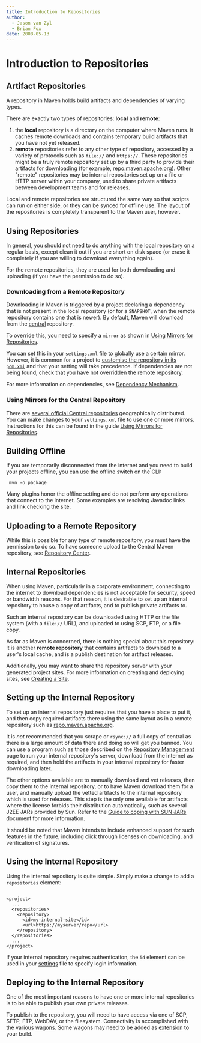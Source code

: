 ```yaml
---
title: Introduction to Repositories
author: 
  - Jason van Zyl
  - Brian Fox
date: 2008-05-13
---
```


<!-- Licensed to the Apache Software Foundation (ASF) under one-->
<!-- or more contributor license agreements.  See the NOTICE file-->
<!-- distributed with this work for additional information-->
<!-- regarding copyright ownership.  The ASF licenses this file-->
<!-- to you under the Apache License, Version 2.0 (the-->
<!-- "License"); you may not use this file except in compliance-->
<!-- with the License.  You may obtain a copy of the License at-->
<!---->
<!--   http://www.apache.org/licenses/LICENSE-2.0-->
<!---->
<!-- Unless required by applicable law or agreed to in writing,-->
<!-- software distributed under the License is distributed on an-->
<!-- "AS IS" BASIS, WITHOUT WARRANTIES OR CONDITIONS OF ANY-->
<!-- KIND, either express or implied.  See the License for the-->
<!-- specific language governing permissions and limitations-->
<!-- under the License.-->
<!-- NOTE: For help with the syntax of this file, see:-->
<!-- http://maven.apache.org/doxia/references/apt-format.html-->
# Introduction to Repositories

## Artifact Repositories

A repository in Maven holds build artifacts and dependencies of varying types\.

There are exactly two types of repositories: **local** and **remote**:

1. the **local** repository is a directory on the computer where Maven runs\. It caches remote downloads and contains temporary build artifacts that you have not yet released\.
1. **remote** repositories refer to any other type of repository, accessed by a variety of protocols such as `file://` and `https://`\. These repositories might be a truly remote repository set up by a third party to provide their artifacts for downloading \(for example, [repo\.maven\.apache\.org](https://repo\.maven\.apache\.org/maven2/)\)\. Other &quot;remote&quot; repositories may be internal repositories set up on a file or HTTP server within your company, used to share private artifacts between development teams and for releases\.

Local and remote repositories are structured the same way so that scripts can run on either side, or they can be synced for offline use\. The layout of the repositories is completely transparent to the Maven user, however\.

## Using Repositories

In general, you should not need to do anything with the local repository on a regular basis, except clean it out if you are short on disk space \(or erase it completely if you are willing to download everything again\)\.

For the remote repositories, they are used for both downloading and uploading \(if you have the permission to do so\)\.

### Downloading from a Remote Repository

Downloading in Maven is triggered by a project declaring a dependency that is not present in the local repository \(or for a `SNAPSHOT`, when the remote repository contains one that is newer\)\. By default, Maven will download from the [central](https://repo\.maven\.apache\.org/maven2/) repository\.

To override this, you need to specify a `mirror` as shown in [Using Mirrors for Repositories](\.\./mini/guide\-mirror\-settings\.html)\.

You can set this in your `settings.xml` file to globally use a certain mirror\. However, it is common for a project to [customise the repository in its `pom.xml`](\.\./mini/guide\-multiple\-repositories\.html) and that your setting will take precedence\. If dependencies are not being found, check that you have not overridden the remote repository\.

For more information on dependencies, see [Dependency Mechanism](\./introduction\-to\-dependency\-mechanism\.html)\.

### Using Mirrors for the Central Repository

There are [several official Central repositories](/repository/) geographically distributed\. You can make changes to your `settings.xml` file to use one or more mirrors\. Instructions for this can be found in the guide [Using Mirrors for Repositories](\.\./mini/guide\-mirror\-settings\.html)\.

## Building Offline

If you are temporarily disconnected from the internet and you need to build your projects offline, you can use the offline switch on the CLI:

```
 mvn -o package
```

Many plugins honor the offline setting and do not perform any operations that connect to the internet\. Some examples are resolving Javadoc links and link checking the site\.

## Uploading to a Remote Repository

While this is possible for any type of remote repository, you must have the permission to do so\. To have someone upload to the Central Maven repository, see [Repository Center](\.\./\.\./repository/index\.html)\.

## Internal Repositories

When using Maven, particularly in a corporate environment, connecting to the internet to download dependencies is not acceptable for security, speed or bandwidth reasons\. For that reason, it is desirable to set up an internal repository to house a copy of artifacts, and to publish private artifacts to\.

Such an internal repository can be downloaded using HTTP or the file system \(with a `file://` URL\), and uploaded to using SCP, FTP, or a file copy\.

As far as Maven is concerned, there is nothing special about this repository: it is another **remote repository** that contains artifacts to download to a user&apos;s local cache, and is a publish destination for artifact releases\.

Additionally, you may want to share the repository server with your generated project sites\. For more information on creating and deploying sites, see [Creating a Site](\.\./mini/guide\-site\.html)\.

## Setting up the Internal Repository

To set up an internal repository just requires that you have a place to put it, and then copy required artifacts there using the same layout as in a remote repository such as [repo\.maven\.apache\.org](https://repo\.maven\.apache\.org/maven2/)\.

It is _not_ recommended that you scrape or `rsync://` a full copy of central as there is a large amount of data there and doing so will get you banned\. You can use a program such as those described on the [Repository Management](\.\./\.\./repository\-management\.html) page to run your internal repository&apos;s server, download from the internet as required, and then hold the artifacts in your internal repository for faster downloading later\.

The other options available are to manually download and vet releases, then copy them to the internal repository, or to have Maven download them for a user, and manually upload the vetted artifacts to the internal repository which is used for releases\. This step is the only one available for artifacts where the license forbids their distribution automatically, such as several J2EE JARs provided by Sun\. Refer to the [Guide to coping with SUN JARs](\.\./mini/guide\-coping\-with\-sun\-jars\.html) document for more information\.

It should be noted that Maven intends to include enhanced support for such features in the future, including click through licenses on downloading, and verification of signatures\.

## Using the Internal Repository

Using the internal repository is quite simple\. Simply make a change to add a `repositories` element:

```

<project>
  ...
  <repositories>
    <repository>
      <id>my-internal-site</id>
      <url>https://myserver/repo</url>
    </repository>
  </repositories>
  ...
</project>
```

If your internal repository requires authentication, the `id` element can be used in your [settings](\.\./\.\./settings\.html\#Servers) file to specify login information\.

## Deploying to the Internal Repository

One of the most important reasons to have one or more internal repositories is to be able to publish your own private releases\.

To publish to the repository, you will need to have access via one of SCP, SFTP, FTP, WebDAV, or the filesystem\. Connectivity is accomplished with the various [wagons](/wagon/wagon\-providers/index\.html)\. Some wagons may need to be added as [extension](/ref/current/maven\-model/maven\.html\#class\_extension) to your build\.

<!-- For example, to set up an SCP transfer.-->
<!-- show the scp example.-->
